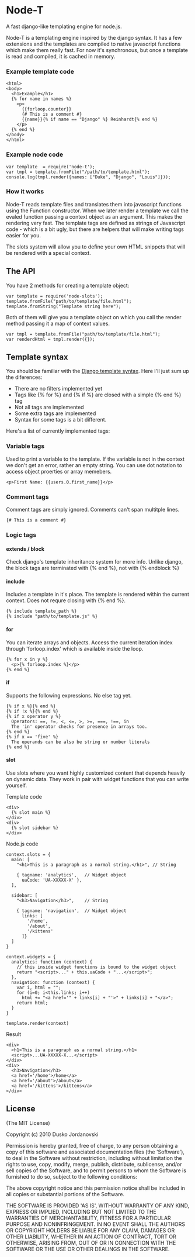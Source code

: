 # Node-T

A fast django-like templating engine for node.js.

Node-T is a templating engine inspired by the django syntax. It has a few extensions and the templates are compiled to native javascript functions which make them really fast. For now it's synchronous, but once a template is read and compiled, it is cached in memory.

### Example template code
    
    <html>
    <body>
      <h1>Example</h1>
      {% for name in names %}
        <p>
          {{forloop.counter}}
          {# This is a comment #}
          {{name}}{% if name == "Django" %} Reinhardt{% end %}
        </p>
      {% end %}
    </body>
    </html>

### Example node code

    var template  = require('node-t');
    var tmpl = template.fromFile("/path/to/template.html");
    console.log(tmpl.render({names: ["Duke", "Django", "Louis"]}));

### How it works

Node-T reads template files and translates them into javascript functions using the Function constructor. When we later render a template we call the evaled function passing a context object as an argument. This makes the rendering very fast. The template tags are defined as strings of Javascript code - which is a bit ugly, but there are helpers that will make writing tags easier for you.

The slots system will allow you to define your own HTML snippets that will be rendered with a special context.

## The API

You have 2 methods for creating a template object:

    var template = require('node-slots');
    template.fromFile("path/to/template/file.html");
    template.fromString("Template string here");

Both of them will give you a template object on which you call the render method passing it a map of context values.

    var tmpl = template.fromFile("path/to/template/file.html");
    var renderdHtml = tmpl.render({});

## Template syntax

You should be familiar with the [Django template syntax][1]. Here I'll just sum up the diferences:

- There are no filters implemented yet
- Tags like {% for %} and {% if %} are closed with a simple {% end %} tag
- Not all tags are implemented
- Some extra tags are implemented
- Syntax for some tags is a bit different.

Here's a list of currently implemented tags:

### Variable tags

Used to print a variable to the template. If the variable is not in the context we don't get an error, rather an empty string. You can use dot notation to access object proerties or array memebers.

    <p>First Name: {{users.0.first_name}}</p>

### Comment tags

Comment tags are simply ignored. Comments can't span multitple lines.

    {# This is a comment #}

### Logic tags

#### extends / block

Check django's template inheritance system for more info. Unlike django, the block tags are terminated with {% end %}, not with {% endblock %}

#### include

Includes a template in it's place. The template is rendered within the current context. Does not requre closing with {% end %}.
  
    {% include template_path %}
    {% include "path/to/template.js" %}

#### for

You can iterate arrays and objects. Access the current iteration index through 'forloop.index' which is available inside the loop.

    {% for x in y %}
      <p>{% forloop.index %}</p>
    {% end %}
    
#### if

Supports the following expressions. No else tag yet.

    {% if x %}{% end %}
    {% if !x %}{% end %}
    {% if x operator y %}
      Operators: ==, !=, <, <=, >, >=, ===, !==, in
      The 'in' operator checks for presence in arrays too.
    {% end %}
    {% if x == 'five' %}
      The operands can be also be string or number literals
    {% end %}

#### slot

Use slots where you want highly customized content that depends heavily on dynamic data. They work in pair with widget functions that you can write yourself.

Template code
    
    <div>
      {% slot main %}
    </div>
    <div>
      {% slot sidebar %}
    </div>

Node.js code

    context.slots = {
      main: [
        "<h1>This is a paragraph as a normal string.</h1>", // String
        
        { tagname: 'analytics',   // Widget object
          uaCode: 'UA-XXXXX-X' },
      ],
      
      sidebar: [
        "<h3>Navigation</h3>",    // String
        
        { tagname: 'navigation',  // Widget object
          links: [
            '/home',
            '/about',
            '/kittens'
          ]}
      ]
    }
    
    context.widgets = {
      analytics: function (context) {
        // this inside widget functions is bound to the widget object
        return "<script>..." + this.uaCode + "...</script>";
      },
      navigation: function (context) {
        var i, html = "";
        for (i=0; i<this.links; i++)
          html += "<a href='" + links[i] + "'>" + links[i] + "</a>";
        return html;
      }
    }
    
    template.render(context)

Result

    <div>
      <h1>This is a paragraph as a normal string.</h1>
      <script>...UA-XXXXX-X...</script>
    </div>
    <div>
      <h3>Navigation</h3>
      <a href='/home'>/home</a>
      <a href='/about'>/about</a>
      <a href='/kittens'>/kittens</a>
    </div>


## License

(The MIT License)

Copyright (c) 2010 Dusko Jordanovski

Permission is hereby granted, free of charge, to any person obtaining a copy of this software and associated documentation files (the 'Software'), to deal in the Software without restriction, including without limitation the rights to use, copy, modify, merge, publish, distribute, sublicense, and/or sell copies of the Software, and to permit persons to whom the Software is furnished to do so, subject to the following conditions:

The above copyright notice and this permission notice shall be included in all copies or substantial portions of the Software.

THE SOFTWARE IS PROVIDED 'AS IS', WITHOUT WARRANTY OF ANY KIND, EXPRESS OR IMPLIED, INCLUDING BUT NOT LIMITED TO THE WARRANTIES OF MERCHANTABILITY, FITNESS FOR A PARTICULAR PURPOSE AND NONINFRINGEMENT. IN NO EVENT SHALL THE AUTHORS OR COPYRIGHT HOLDERS BE LIABLE FOR ANY CLAIM, DAMAGES OR OTHER LIABILITY, WHETHER IN AN ACTION OF CONTRACT, TORT OR OTHERWISE, ARISING FROM, OUT OF OR IN CONNECTION WITH THE SOFTWARE OR THE USE OR OTHER DEALINGS IN THE SOFTWARE.

[1]: http://djangoproject.com/